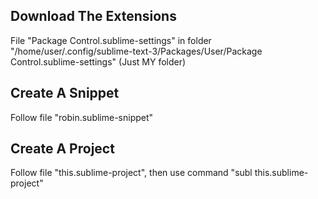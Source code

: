 ## Download The Extensions

File "Package Control.sublime-settings" in folder "/home/user/.config/sublime-text-3/Packages/User/Package Control.sublime-settings" (Just MY folder)

## Create A Snippet

Follow file "robin.sublime-snippet"

## Create A Project

Follow file "this.sublime-project", then use command "subl this.sublime-project"